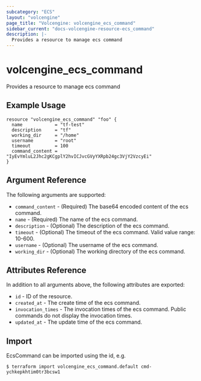 ```yaml
---
subcategory: "ECS"
layout: "volcengine"
page_title: "Volcengine: volcengine_ecs_command"
sidebar_current: "docs-volcengine-resource-ecs_command"
description: |-
  Provides a resource to manage ecs command
---
```

# volcengine_ecs_command
Provides a resource to manage ecs command
## Example Usage
```hcl
resource "volcengine_ecs_command" "foo" {
  name            = "tf-test"
  description     = "tf"
  working_dir     = "/home"
  username        = "root"
  timeout         = 100
  command_content = "IyEvYmluL2Jhc2gKCgplY2hvICJvcGVyYXRpb24gc3VjY2VzcyEi"
}
```
## Argument Reference
The following arguments are supported:
* `command_content` - (Required) The base64 encoded content of the ecs command.
* `name` - (Required) The name of the ecs command.
* `description` - (Optional) The description of the ecs command.
* `timeout` - (Optional) The timeout of the ecs command. Valid value range: 10-600.
* `username` - (Optional) The username of the ecs command.
* `working_dir` - (Optional) The working directory of the ecs command.

## Attributes Reference
In addition to all arguments above, the following attributes are exported:
* `id` - ID of the resource.
* `created_at` - The create time of the ecs command.
* `invocation_times` - The invocation times of the ecs command. Public commands do not display the invocation times.
* `updated_at` - The update time of the ecs command.


## Import
EcsCommand can be imported using the id, e.g.
```
$ terraform import volcengine_ecs_command.default cmd-ychkepkhtim0tr3bcsw1
```

